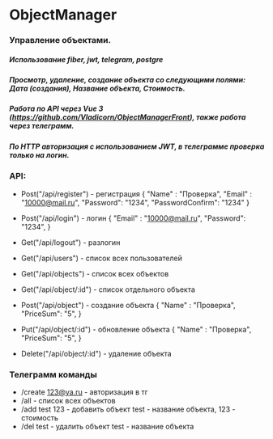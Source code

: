 # ObjectManager
 
### Управление объектами.
 
 ##### Использование fiber, jwt, telegram, postgre
 ##### Просмотр, удаление, создание объекта со следующими полями: Дата (создания), Название объекта, Стоимость.
 ##### Работа по API через Vue 3 (https://github.com/Vladicorn/ObjectManagerFront), также работа через телеграмм.
 
 ##### По HTTP авторизация с использованием JWT, в телеграмме проверка только на логин.
 
### API:
- Post("/api/register") - регистрация
    {
        "Name" : "Проверка",
        "Email" : "10000@mail.ru",
        "Password": "1234",
        "PasswordConfirm": "1234"
    }

- Post("/api/login") - логин
    {
        "Email" : "10000@mail.ru",
        "Password": "1234",
    }

- Get("/api/logout") - разлогин

- Get("/api/users") - список всех пользователей

- Get("/api/objects") - список всех объектов
- Get("/api/object/:id") - список отдельного объекта
- Post("/api/object") - создание объекта
    {
        "Name" : "Проверка",
        "PriceSum": "5",
    }

- Put("/api/object/:id") - обновление объекта
    {
        "Name" : "Проверка",
        "PriceSum": "5",
    }

- Delete("/api/object/:id") - удаление объекта

### Телеграмм команды
- /create 123@ya.ru - авторизация в тг
- /all - список всех объектов
- /add test 123 - добавить объект test - название объекта, 123 - стоимость
- /del test - удалить объект test - название объекта

